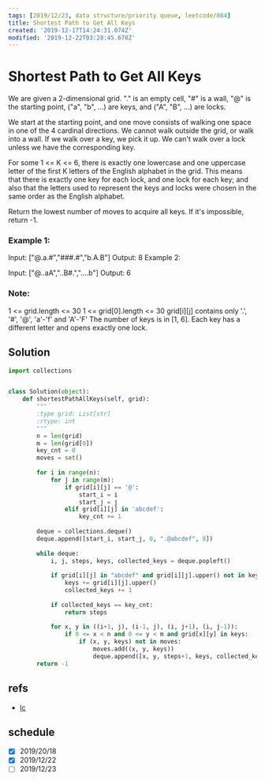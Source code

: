 ```yaml
---
tags: [2019/12/23, data structure/priority queue, leetcode/864]
title: Shortest Path to Get All Keys
created: '2019-12-17T14:24:31.074Z'
modified: '2019-12-22T03:28:45.678Z'
---
```


# Shortest Path to Get All Keys

We are given a 2-dimensional grid. "." is an empty cell, "#" is a wall, "@" is the starting point, ("a", "b", ...) are keys, and ("A", "B", ...) are locks.

We start at the starting point, and one move consists of walking one space in one of the 4 cardinal directions.  We cannot walk outside the grid, or walk into a wall.  If we walk over a key, we pick it up.  We can't walk over a lock unless we have the corresponding key.

For some 1 <= K <= 6, there is exactly one lowercase and one uppercase letter of the first K letters of the English alphabet in the grid.  This means that there is exactly one key for each lock, and one lock for each key; and also that the letters used to represent the keys and locks were chosen in the same order as the English alphabet.

Return the lowest number of moves to acquire all keys.  If it's impossible, return -1.

 

### Example 1:

Input: ["@.a.#","###.#","b.A.B"]
Output: 8
Example 2:

Input: ["@..aA","..B#.","....b"]
Output: 6
 

### Note:

1 <= grid.length <= 30
1 <= grid[0].length <= 30
grid[i][j] contains only '.', '#', '@', 'a'-'f' and 'A'-'F'
The number of keys is in [1, 6].  Each key has a different letter and opens exactly one lock.

## Solution

```python
import collections


class Solution(object):
    def shortestPathAllKeys(self, grid):
        """
        :type grid: List[str]
        :rtype: int
        """
        n = len(grid)
        m = len(grid[0])
        key_cnt = 0
        moves = set()
        
        for i in range(n):
            for j in range(m):
                if grid[i][j] == '@':
                    start_i = i
                    start_j = j
                elif grid[i][j] in 'abcdef':
                    key_cnt += 1
        
        deque = collections.deque()
        deque.append([start_i, start_j, 0, ".@abcdef", 0])
        
        while deque:
            i, j, steps, keys, collected_keys = deque.popleft()
            
            if grid[i][j] in "abcdef" and grid[i][j].upper() not in keys:
                keys += grid[i][j].upper()
                collected_keys += 1
            
            if collected_keys == key_cnt:
                return steps
            
            for x, y in ((i+1, j), (i-1, j), (i, j+1), (i, j-1)):
                if 0 <= x < n and 0 <= y < m and grid[x][y] in keys:
                    if (x, y, keys) not in moves:
                        moves.add((x, y, keys))
                        deque.append([x, y, steps+1, keys, collected_keys])
        return -1
```

## refs

* [lc](https://leetcode.com/problems/shortest-path-to-get-all-keys/)

## schedule

* [x] 2019/20/18
* [x] 2019/12/22
* [ ] 2019/12/23
